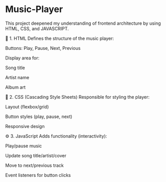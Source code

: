 # Music-Player
This project deepened my understanding of frontend architecture by using HTML, CSS, and JAVASCRIPT.

🧱 1. HTML
Defines the structure of the music player:

<audio> tag to load/play music

Buttons: Play, Pause, Next, Previous

Display area for:

Song title

Artist name

Album art


🎨 2. CSS (Cascading Style Sheets)
Responsible for styling the player:

Layout (flexbox/grid)

Button styles (play, pause, next)

Responsive design



⚙️ 3. JavaScript
Adds functionality (interactivity):

Play/pause music

Update song title/artist/cover

Move to next/previous track

Event listeners for button clicks
